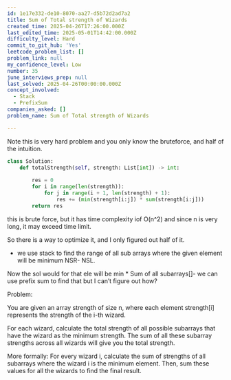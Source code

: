 ```yaml
---
id: 1e17e332-de10-8070-aa27-d5b72d2ad7a2
title: Sum of Total strength of Wizards
created_time: 2025-04-26T17:26:00.000Z
last_edited_time: 2025-05-01T14:42:00.000Z
difficulty_level: Hard
commit_to_git_hub: 'Yes'
leetcode_problem_list: []
problem_link: null
my_confidence_level: Low
number: 35
june_interviews_prep: null
last_solved: 2025-04-26T00:00:00.000Z
concept_involved:
  - Stack
  - PrefixSum
companies_asked: []
problem_name: Sum of Total strength of Wizards

---
```


Note this is very hard problem and you only know the bruteforce, and half of the intuition.

```python
class Solution:
    def totalStrength(self, strength: List[int]) -> int:
        
        res = 0
        for i in range(len(strength)):
            for j in range(i + 1, len(strength) + 1):
                res += (min(strength[i:j]) * sum(strength[i:j]))
        return res
```

this is brute force, but it has time complexity iof O(n^2) and since n is very long, it may exceed time limit.

So there is a way to optimize it, and I only figured out half of it.

*   we use stack to find the range of all sub arrays where the given element will be minimum NSR- NSL.

Now the sol would for that ele will be min \* Sum of all subarrays\[]- we can use prefix sum to find that but I can’t figure out how?

Problem:

You are given an array strength of size n, where each element strength\[i] represents the strength of the i-th wizard.

For each wizard, calculate the total strength of all possible subarrays that have the wizard as the minimum strength. The sum of all these subarray strengths across all wizards will give you the total strength.

More formally:
For every wizard i, calculate the sum of strengths of all subarrays where the wizard i is the minimum element. Then, sum these values for all the wizards to find the final result.
